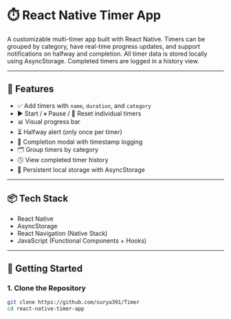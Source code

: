 # ⏱️ React Native Timer App

A customizable multi-timer app built with React Native. Timers can be grouped by category, have real-time progress updates, and support notifications on halfway and completion. All timer data is stored locally using AsyncStorage. Completed timers are logged in a history view.

---

## 📲 Features

- ✅ Add timers with `name`, `duration`, and `category`
- ▶️ Start / ⏸ Pause / 🔁 Reset individual timers
- 📊 Visual progress bar
- ⏳ Halfway alert (only once per timer)
- 🎉 Completion modal with timestamp logging
- 🗂 Group timers by category
- 🕓 View completed timer history
- 💾 Persistent local storage with AsyncStorage

---

## 📦 Tech Stack

- React Native
- AsyncStorage
- React Navigation (Native Stack)
- JavaScript (Functional Components + Hooks)

---

## 🚀 Getting Started

### 1. Clone the Repository

```bash
git clone https://github.com/surya391/Timer
cd react-native-timer-app

 
 
